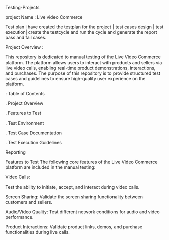 Testing-Projects

project Name : Live video Commerce 

Test plan i have created the testplan for the project |
test cases design |
test execution|
create the testcycle and run the cycle and generate the report pass and fail cases.

Project Overview :

This repository is dedicated to manual testing of the Live Video Commerce platform. The platform allows users to interact with products and sellers via live video calls, enabling real-time product demonstrations, interactions, and purchases. The purpose of this repository is to provide structured test cases and guidelines to ensure high-quality user experience on the platform.


: Table of Contents

. Project Overview

. Features to Test

. Test Environment

. Test Case Documentation

. Test Execution Guidelines

Reporting 


Features to Test
The following core features of the Live Video Commerce platform are included in the manual testing:


Video Calls: 

Test the ability to initiate, accept, and interact during video calls.

Screen Sharing: Validate the screen sharing functionality between customers and sellers.

Audio/Video Quality: Test different network conditions for audio and video performance.

Product Interactions: Validate product links, demos, and purchase functionalities during live calls.

